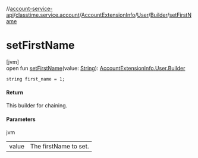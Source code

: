 //[account-service-api](../../../../../index.md)/[classtime.service.account](../../../index.md)/[AccountExtensionInfo](../../index.md)/[User](../index.md)/[Builder](index.md)/[setFirstName](set-first-name.md)

# setFirstName

[jvm]\
open fun [setFirstName](set-first-name.md)(value: [String](https://docs.oracle.com/javase/8/docs/api/java/lang/String.html)): [AccountExtensionInfo.User.Builder](index.md)

`string first_name = 1;`

#### Return

This builder for chaining.

#### Parameters

jvm

| | |
|---|---|
| value | The firstName to set. |
